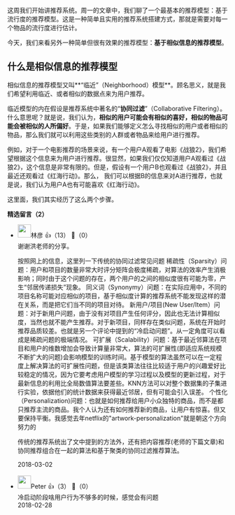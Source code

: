 这周我们开始讲推荐系统。周一的文章中，我们聊了一个最基本的推荐模型：基于流行度的推荐模型。这是一种简单且实用的推荐系统搭建方式，那就是需要对每一个物品的流行度进行估计。

今天，我们来看另外一种简单但很有效果的推荐模型：**基于相似信息的推荐模型**。

## 什么是相似信息的推荐模型

相似信息的推荐模型又叫**“临近”（Neighborhood）模型**。顾名思义，就是我们希望利用临近、或者相似的数据点来为用户推荐。

临近模型的内在假设是推荐系统中著名的“**协同过滤**”（Collaborative Filtering）。什么意思呢？就是说，我们认为，**相似的用户可能会有相似的喜好，相似的物品可能会被相似的人所偏好**。于是，如果我们能够定义怎么寻找相似的用户或者相似的物品，那么我们就可以利用这些类别的人群或者物品来给用户进行推荐。

例如，对于一个电影推荐的场景来说，有一个用户A观看了电影《战狼2》，我们希望根据这个信息来为用户进行推荐。很显然，如果我们仅仅知道用户A观看过《战狼2》，这个信息是非常有限的。但是，假设有一个用户B也观看过《战狼2》，并且最近还观看过《红海行动》。那么， 我们可以根据B的信息来对A进行推荐，也就是说，我们认为用户A也有可能喜欢《红海行动》。

这里面，我们其实经历了这么两个步骤。
<div><strong>精选留言（2）</strong></div><ul>
<li><img src="https://static001.geekbang.org/account/avatar/00/0f/c1/a7/5e66d331.jpg" width="30px"><span>林彦</span> 👍（13） 💬（0）<div>谢谢洪老师的分享。

按照网上的信息，这里列一下传统的协同过滤常见问题
稀疏性（Sparsity）问题：用户和项目的数量非常大时评分矩阵会极度稀疏，对算法的效率产生消极影响；同时由于这个问题的存在，两个用户的之间的相似度很有可能为零，产生“邻居传递损失”现象。
同义词（Synonymy）问题：在实际应用中，不同的项目名称可能对应相似的项目，基于相似度计算的推荐系统不能发现这样的潜在关系，而是把它们当不同的项目对待。
新用户&#47;项目(New User&#47;Item）问题：对于新用户问题，由于没有对项目产生任何评分，因此也无法计算相似度，当然也就不能产生推荐。对于新项目，同样存在类似问题，系统在开始时推荐品质较差。也就是另一个评论中提到的“冷启动问题”。从一定角度可以看成是稀疏问题的极端情况。
可扩展（Scalability）问题：基于最近邻算法在项目和用户的维数增加会导致计算量非常大，算法的可扩展性(即适应系统规模不断扩大的问题)会影响模型的训练时间。基于模型的算法虽然可以在一定程度上解决算法的可扩展性问题，但是该类算法往往比较适于用户的兴趣爱好比较稳定的情况，因为它要考虑用户模型的学习过程以及模型的更新过程，对于最新信息的利用比全局数值算法要差些。KNN方法可以对整个数据集的子集进行实验，依据他们的统计数据来获得最近邻居，但有可能会引入误差。
个性化（Personalization)问题：也就是如何推荐给用户小众独特的商品，而不是都只推荐主流的商品。我个人认为还有如何推荐新的商品，让用户有惊喜。但又要保持平衡。我感觉去年netflix的&quot;artwork-personalization&quot;就是朝这个方向努力的

传统的推荐系统出了文中提到的方法外，还有把内容推荐(老师的下篇文章)和协同推荐组合在一起的算法和基于聚类的协同过滤推荐算法。</div>2018-03-02</li><br/><li><img src="https://static001.geekbang.org/account/avatar/00/10/1b/1a/0ca7fe25.jpg" width="30px"><span>Peter</span> 👍（3） 💬（0）<div>冷启动阶段啥用户行为不够多的时候，感觉会有问题</div>2018-02-28</li><br/>
</ul>